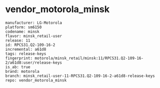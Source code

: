 # vendor_motorola_minsk

    manufacturer: LG-Motorola
    platform: sm6150
    codename: minsk
    flavor: minsk_retail-user
    release: 11
    id: RPCS31.Q2-109-16-2
    incremental: a61d8
    tags: release-keys
    fingerprint: motorola/minsk_retail/minsk:11/RPCS31.Q2-109-16-2/a61d8:user/release-keys
    is_ab: true
    brand: motorola
    branch: minsk_retail-user-11-RPCS31.Q2-109-16-2-a61d8-release-keys
    repo: vendor_motorola_minsk
